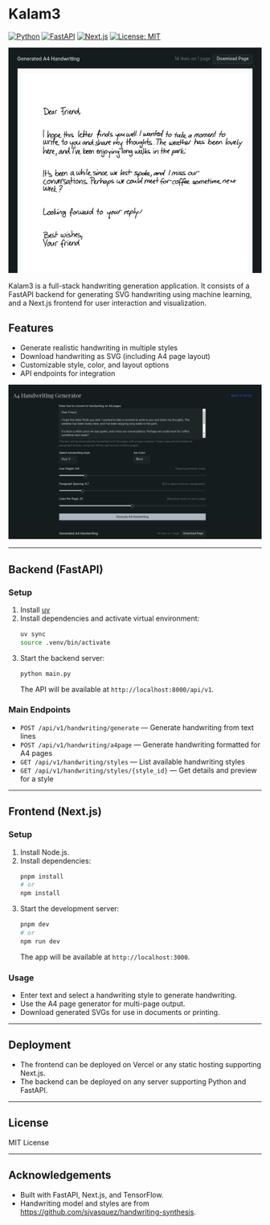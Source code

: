 # Kalam3

[![Python](https://img.shields.io/badge/Python-3.9%2B-blue?logo=python)](https://www.python.org/)
[![FastAPI](https://img.shields.io/badge/FastAPI-Backend-green?logo=fastapi)](https://fastapi.tiangolo.com/)
[![Next.js](https://img.shields.io/badge/Next.js-Frontend-black?logo=next.js)](https://nextjs.org/)
[![License: MIT](https://img.shields.io/badge/License-MIT-yellow.svg)](https://opensource.org/licenses/MIT)

<p align="center">
  <img src="output.png" alt="Kalam3 Screenshot" width="600"/>
</p>

Kalam3 is a full-stack handwriting generation application. It consists of a FastAPI backend for generating SVG handwriting using machine learning, and a Next.js frontend for user interaction and visualization.

## Features

- Generate realistic handwriting in multiple styles
- Download handwriting as SVG (including A4 page layout)
- Customizable style, color, and layout options
- API endpoints for integration

<p align="center">
  <img src="config.png" alt="Kalam3 Screenshot" width="600"/>
</p>

---

## Backend (FastAPI)

### Setup

1. Install [uv](https://docs.astral.sh/uv/getting-started/installation/)
2. Install dependencies and activate virtual environment:
   ```bash
   uv sync
   source .venv/bin/activate
   ```
3. Start the backend server:
   ```bash
   python main.py
   ```
   The API will be available at `http://localhost:8000/api/v1`.

### Main Endpoints

- `POST /api/v1/handwriting/generate` — Generate handwriting from text lines
- `POST /api/v1/handwriting/a4page` — Generate handwriting formatted for A4 pages
- `GET /api/v1/handwriting/styles` — List available handwriting styles
- `GET /api/v1/handwriting/styles/{style_id}` — Get details and preview for a style

---

## Frontend (Next.js)

### Setup

1. Install Node.js.
2. Install dependencies:
   ```bash
   pnpm install
   # or
   npm install
   ```
3. Start the development server:
   ```bash
   pnpm dev
   # or
   npm run dev
   ```
   The app will be available at `http://localhost:3000`.

### Usage

- Enter text and select a handwriting style to generate handwriting.
- Use the A4 page generator for multi-page output.
- Download generated SVGs for use in documents or printing.

---

## Deployment

- The frontend can be deployed on Vercel or any static hosting supporting Next.js.
- The backend can be deployed on any server supporting Python and FastAPI.

---

## License

MIT License

---

## Acknowledgements

- Built with FastAPI, Next.js, and TensorFlow.
- Handwriting model and styles are from https://github.com/sjvasquez/handwriting-synthesis.
